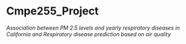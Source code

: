 # Cmpe255_Project 

*Association between PM 2.5 levels and yearly respiratory diseases in California and Respiratory disease prediction based on air quality* 
